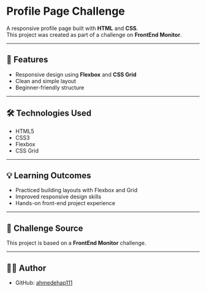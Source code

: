 # Profile Page Challenge

A responsive profile page built with **HTML** and **CSS**.  
This project was created as part of a challenge on **FrontEnd Monitor**.

---

## 🚀 Features
- Responsive design using **Flexbox** and **CSS Grid**
- Clean and simple layout
- Beginner-friendly structure

---

## 🛠️ Technologies Used
- HTML5  
- CSS3  
- Flexbox  
- CSS Grid  

---

## 💡 Learning Outcomes
- Practiced building layouts with Flexbox and Grid  
- Improved responsive design skills  
- Hands-on front-end project experience  

---

## 📌 Challenge Source
This project is based on a **FrontEnd Monitor** challenge.

---

## 👨‍💻 Author
- GitHub: [ahmedehap111](https://github.com/ahmedehap111)
